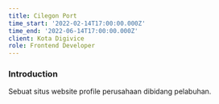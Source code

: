 ```yaml
---
title: Cilegon Port
time_start: '2022-02-14T17:00:00.000Z'
time_end: '2022-06-14T17:00:00.000Z'
client: Kota Digivice
role: Frontend Developer
---
```


### Introduction

Sebuat situs website profile perusahaan dibidang pelabuhan.
